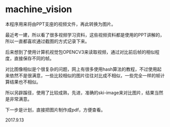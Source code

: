 # machine_vision

本程序用来将由PPT支座的视频文件，再此转换为图片。 

最近考一建，所以看了很多视频学习资料，这些视频资料都是使用的PPT讲解的，所以一直都喜欢通过截图的方式记录下来。 

后来想到了使用计算机视觉包OPENCV3来读取视频，通过对比前后帧的相似程度，直接保存不同的帧。 

对比图像相似是个很复杂的问题，网上有很多使用hash算法的教程，不过使用起来依然不是很满意，一些比较相似的图片往往对比成不相似，一些完全一样的帧计算结果也不相似。 

所以另辟蹊径，使用了比较成熟，先进，准确的ski-image来对比图片，结果当然是非常满意。 

下一步是计划，直接把图片制作成pdf，方便查看。

2017.9.13

